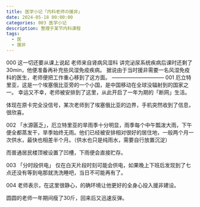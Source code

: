 ```yaml
---
title: 医学小记「内科老师の援非」
date: 2024-05-18 00:00:00
categories: 003 医学小记
description: 整理于某节内科课程
tags:
  - 医
  - 援非
---
```

000
这一切还要从课上说起
老师来自肾病风湿科
讲完泌尿系统疾病后课时还剩了30min，他便准备再补充些风湿免疫疾病。
据说由于当时援非需要一名风湿免疫科的医生，老师便把工作重心移到了这方面。
——————————
001
厄立特里亚，这是一个埃塞俄比亚旁的一个小国，是中国移动在全球没辐射到的国家之一。
幸运又不幸，老师被安排到了这里，从此开启了一年为期的「断网」生活。

体现在原卡完全没信号，某次老师到了埃塞俄比亚的边界，手机突然收到了信息，很欣喜。

002
「水源匮乏」，厄立特里亚的旱雨季十分明显，雨季每个中午瓢泼大雨，下午便全都蒸发干，旱季始终无雨。他们已经被安排相对很好的居住地，一般两个月一次供水，最快也相差半个月。（供水也只是纯雨水，需要自行放置沉淀）

而普通居民楼顶被设置了凹槽，下雨便会直接贮存。

003
「分时段供电」 仅在白天片段时刻可能会供电，如果晚上下班后发现到了七点还没有等到电那就洗洗睡吧，当日不可能再有了。

004
老师表示，在这里很静心，的确环境让他更好的全身心投入援非建设。

圆圆的老师一年期间瘦了30斤，回来后又迅速反弹。



